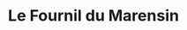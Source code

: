 ---
title: "Le Fournil du Marensin"
url: /vielle-saint-girons/le-fournil-du-marensin/
shop: Bäckerei
---